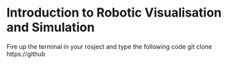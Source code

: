 # Introduction to Robotic Visualisation and Simulation

 Fire up the terminal in your rosject and type the following code
  git clone https://github
